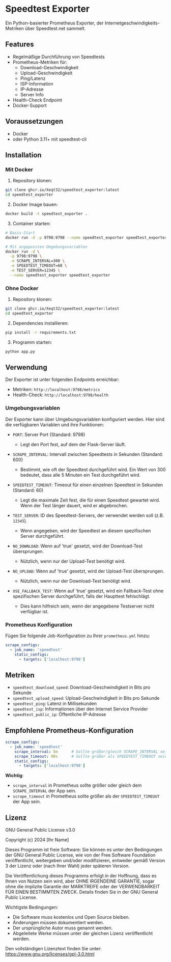 # Speedtest Exporter

Ein Python-basierter Prometheus Exporter, der Internetgeschwindigkeits-Metriken über Speedtest.net sammelt.

## Features

- Regelmäßige Durchführung von Speedtests
- Prometheus-Metriken für:
  - Download-Geschwindigkeit
  - Upload-Geschwindigkeit
  - Ping/Latenz
  - ISP-Information
  - IP-Adresse
  - Server Info
- Health-Check Endpoint
- Docker-Support

## Voraussetzungen

- Docker
- oder Python 3.11+ mit speedtest-cli

## Installation

### Mit Docker

1. Repository klonen:
```bash
git clone ghcr.io/Xeqt32/speedtest_exporter:latest
cd speedtest_exporter
```

2. Docker Image bauen:
```bash
docker build -t speedtest_exporter .
```

3. Container starten:
```bash
# Basis-Start
docker run -d -p 9798:9798 --name speedtest_exporter speedtest_exporter

# Mit angepassten Umgebungsvariablen
docker run -d \
  -p 9798:9798 \
  -e SCRAPE_INTERVAL=300 \
  -e SPEEDTEST_TIMEOUT=60 \
  -e TEST_SERVER=12345 \
  --name speedtest_exporter speedtest_exporter
```

### Ohne Docker

1. Repository klonen:
```bash
git clone ghcr.io/Xeqt32/speedtest_exporter:latest
cd speedtest_exporter
```

2. Dependencies installieren:
```bash
pip install -r requirements.txt
```

3. Programm starten:
```bash
python app.py
```

## Verwendung

Der Exporter ist unter folgenden Endpoints erreichbar:

- Metriken: `http://localhost:9798/metrics`
- Health-Check: `http://localhost:9798/health`

### Umgebungsvariablen

Der Exporter kann über Umgebungsvariablen konfiguriert werden. Hier sind die verfügbaren Variablen und ihre Funktionen:

- `PORT`: Server Port (Standard: 9798)
  - Legt den Port fest, auf dem der Flask-Server läuft.
  
- `SCRAPE_INTERVAL`: Intervall zwischen Speedtests in Sekunden (Standard: 600)
  - Bestimmt, wie oft der Speedtest durchgeführt wird. Ein Wert von 300 bedeutet, dass alle 5 Minuten ein Test durchgeführt wird.

- `SPEEDTEST_TIMEOUT`: Timeout für einen einzelnen Speedtest in Sekunden (Standard: 60)
  - Legt die maximale Zeit fest, die für einen Speedtest gewartet wird. Wenn der Test länger dauert, wird er abgebrochen.

- `TEST_SERVER`: ID des Speedtest-Servers, der verwendet werden soll (z.B. `12345`).
  - Wenn angegeben, wird der Speedtest an diesem spezifischen Server durchgeführt.

- `NO_DOWNLOAD`: Wenn auf 'true' gesetzt, wird der Download-Test übersprungen.
  - Nützlich, wenn nur der Upload-Test benötigt wird.

- `NO_UPLOAD`: Wenn auf 'true' gesetzt, wird der Upload-Test übersprungen.
  - Nützlich, wenn nur der Download-Test benötigt wird.

- `USE_FALLBACK_TEST`: Wenn auf 'true' gesetzt, wird ein Fallback-Test ohne spezifischen Server durchgeführt, falls der Haupttest fehlschlägt.
  - Dies kann hilfreich sein, wenn der angegebene Testserver nicht verfügbar ist.

### Prometheus Konfiguration

Fügen Sie folgende Job-Konfiguration zu Ihrer `prometheus.yml` hinzu:

```yaml
scrape_configs:
  - job_name: 'speedtest'
    static_configs:
      - targets: ['localhost:9798']
```

## Metriken

- `speedtest_download_speed`: Download-Geschwindigkeit in Bits pro Sekunde
- `speedtest_upload_speed`: Upload-Geschwindigkeit in Bits pro Sekunde
- `speedtest_ping`: Latenz in Millisekunden
- `speedtest_isp`: Informationen über den Internet Service Provider
- `speedtest_public_ip`: Öffentliche IP-Adresse

## Empfohlene Prometheus-Konfiguration
```yaml
scrape_configs:
  - job_name: 'speedtest'
    scrape_interval: 5m      # Sollte größer/gleich SCRAPE_INTERVAL sein
    scrape_timeout: 90s      # Sollte größer als SPEEDTEST_TIMEOUT sein
    static_configs:
      - targets: ['localhost:9798']
```

**Wichtig**: 
- `scrape_interval` in Prometheus sollte größer oder gleich dem `SCRAPE_INTERVAL` der App sein.
- `scrape_timeout` in Prometheus sollte größer als der `SPEEDTEST_TIMEOUT` der App sein.

## Lizenz

GNU General Public License v3.0

Copyright (c) 2024 [Ihr Name]

Dieses Programm ist freie Software: Sie können es unter den Bedingungen der GNU General Public License, wie von der Free Software Foundation veröffentlicht, weitergeben und/oder modifizieren, entweder gemäß Version 3 der Lizenz oder (nach Ihrer Wahl) jeder späteren Version.

Die Veröffentlichung dieses Programms erfolgt in der Hoffnung, dass es Ihnen von Nutzen sein wird, aber OHNE IRGENDEINE GARANTIE, sogar ohne die implizite Garantie der MARKTREIFE oder der VERWENDBARKEIT FÜR EINEN BESTIMMTEN ZWECK. Details finden Sie in der GNU General Public License.

Wichtigste Bedingungen:
- Die Software muss kostenlos und Open Source bleiben.
- Änderungen müssen dokumentiert werden.
- Der ursprüngliche Autor muss genannt werden.
- Abgeleitete Werke müssen unter der gleichen Lizenz veröffentlicht werden.

Den vollständigen Lizenztext finden Sie unter: https://www.gnu.org/licenses/gpl-3.0.html
